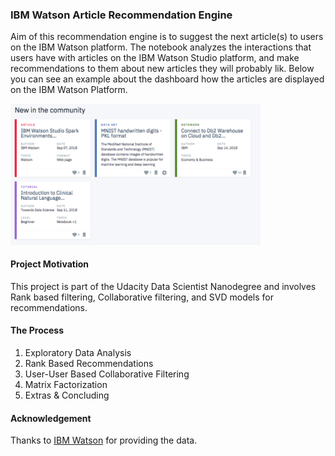 ### IBM Watson Article Recommendation Engine
Aim of this recommendation engine is to suggest the next article(s) to users on the IBM Watson platform. 
The notebook analyzes the interactions that users have with articles on the IBM Watson Studio platform, and make recommendations
to them about new articles they will probably lik. Below you can see an example about the dashboard how the 
 articles are displayed on the IBM Watson Platform.

<img src="img/ibm-watson-article-recommendation.png" alt="IBM recommendation" width="400"/>

#### Project Motivation
This project is  part of the Udacity Data Scientist Nanodegree and involves Rank based filtering, 
Collaborative filtering, and SVD models for recommendations.


#### The Process
1. Exploratory Data Analysis
2. Rank Based Recommendations
3. User-User Based Collaborative Filtering
4. Matrix Factorization
5. Extras & Concluding

#### Acknowledgement
Thanks to [IBM Watson](https://www.ibm.com/watson) for providing the data.


